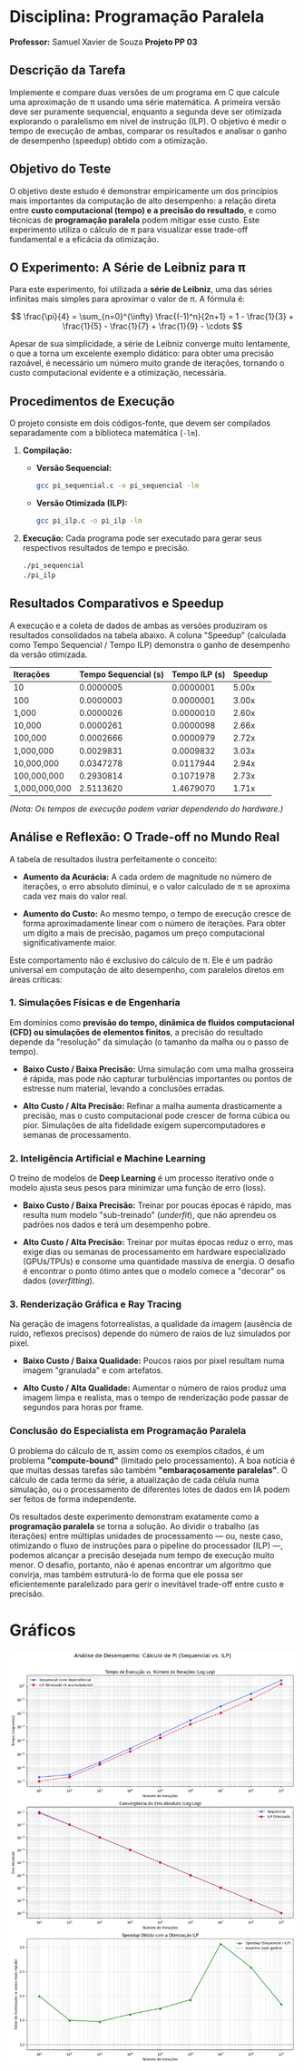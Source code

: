 # Disciplina: Programação Paralela
**Professor:** Samuel Xavier de Souza
**Projeto PP 03**

## Descrição da Tarefa

Implemente e compare duas versões de um programa em C que calcule uma aproximação de π usando uma série matemática. A primeira versão deve ser puramente sequencial, enquanto a segunda deve ser otimizada explorando o paralelismo em nível de instrução (ILP). O objetivo é medir o tempo de execução de ambas, comparar os resultados e analisar o ganho de desempenho (speedup) obtido com a otimização.

## Objetivo do Teste

O objetivo deste estudo é demonstrar empiricamente um dos princípios mais importantes da computação de alto desempenho: a relação direta entre **custo computacional (tempo) e a precisão do resultado**, e como técnicas de **programação paralela** podem mitigar esse custo. Este experimento utiliza o cálculo de π para visualizar esse trade-off fundamental e a eficácia da otimização.

## O Experimento: A Série de Leibniz para π

Para este experimento, foi utilizada a **série de Leibniz**, uma das séries infinitas mais simples para aproximar o valor de π. A fórmula é:

$$
\frac{\pi}{4} = \sum_{n=0}^{\infty} \frac{(-1)^n}{2n+1} = 1 - \frac{1}{3} + \frac{1}{5} - \frac{1}{7} + \frac{1}{9} - \cdots
$$

Apesar de sua simplicidade, a série de Leibniz converge muito lentamente, o que a torna um excelente exemplo didático: para obter uma precisão razoável, é necessário um número muito grande de iterações, tornando o custo computacional evidente e a otimização, necessária.

## Procedimentos de Execução

O projeto consiste em dois códigos-fonte, que devem ser compilados separadamente com a biblioteca matemática (`-lm`).

1.  **Compilação:**
    * **Versão Sequencial:**
        ```bash
        gcc pi_sequencial.c -o pi_sequencial -lm
        ```
    * **Versão Otimizada (ILP):**
        ```bash
        gcc pi_ilp.c -o pi_ilp -lm
        ```

2.  **Execução:**
    Cada programa pode ser executado para gerar seus respectivos resultados de tempo e precisão.
    ```bash
    ./pi_sequencial
    ./pi_ilp
    ```

## Resultados Comparativos e Speedup

A execução e a coleta de dados de ambas as versões produziram os resultados consolidados na tabela abaixo. A coluna "Speedup" (calculada como Tempo Sequencial / Tempo ILP) demonstra o ganho de desempenho da versão otimizada.

| Iterações | Tempo Sequencial (s) | Tempo ILP (s) | Speedup |
| :--- | :--- | :--- | :--- |
| 10 | 0.0000005 | 0.0000001 | 5.00x |
| 100 | 0.0000003 | 0.0000001 | 3.00x |
| 1,000 | 0.0000026 | 0.0000010 | 2.60x |
| 10,000 | 0.0000261 | 0.0000098 | 2.66x |
| 100,000 | 0.0002666 | 0.0000979 | 2.72x |
| 1,000,000 | 0.0029831 | 0.0009832 | 3.03x |
| 10,000,000 | 0.0347278 | 0.0117944 | 2.94x |
| 100,000,000 | 0.2930814 | 0.1071978 | 2.73x |
| 1,000,000,000 | 2.5113620 | 1.4679070 | 1.71x |

*(Nota: Os tempos de execução podem variar dependendo do hardware.)*

## Análise e Reflexão: O Trade-off no Mundo Real

A tabela de resultados ilustra perfeitamente o conceito:

* **Aumento da Acurácia:** A cada ordem de magnitude no número de iterações, o erro absoluto diminui, e o valor calculado de π se aproxima cada vez mais do valor real.

* **Aumento do Custo:** Ao mesmo tempo, o tempo de execução cresce de forma aproximadamente linear com o número de iterações. Para obter um dígito a mais de precisão, pagamos um preço computacional significativamente maior.

Este comportamento não é exclusivo do cálculo de π. Ele é um padrão universal em computação de alto desempenho, com paralelos diretos em áreas críticas:

### 1. Simulações Físicas e de Engenharia

Em domínios como **previsão do tempo, dinâmica de fluidos computacional (CFD) ou simulações de elementos finitos**, a precisão do resultado depende da "resolução" da simulação (o tamanho da malha ou o passo de tempo).

* **Baixo Custo / Baixa Precisão:** Uma simulação com uma malha grosseira é rápida, mas pode não capturar turbulências importantes ou pontos de estresse num material, levando a conclusões erradas.

* **Alto Custo / Alta Precisão:** Refinar a malha aumenta drasticamente a precisão, mas o custo computacional pode crescer de forma cúbica ou pior. Simulações de alta fidelidade exigem supercomputadores e semanas de processamento.

### 2. Inteligência Artificial e Machine Learning

O treino de modelos de **Deep Learning** é um processo iterativo onde o modelo ajusta seus pesos para minimizar uma função de erro (loss).

* **Baixo Custo / Baixa Precisão:** Treinar por poucas épocas é rápido, mas resulta num modelo "sub-treinado" (*underfit*), que não aprendeu os padrões nos dados e terá um desempenho pobre.

* **Alto Custo / Alta Precisão:** Treinar por muitas épocas reduz o erro, mas exige dias ou semanas de processamento em hardware especializado (GPUs/TPUs) e consome uma quantidade massiva de energia. O desafio é encontrar o ponto ótimo antes que o modelo comece a "decorar" os dados (*overfitting*).

### 3. Renderização Gráfica e Ray Tracing

Na geração de imagens fotorrealistas, a qualidade da imagem (ausência de ruído, reflexos precisos) depende do número de raios de luz simulados por pixel.

* **Baixo Custo / Baixa Qualidade:** Poucos raios por pixel resultam numa imagem "granulada" e com artefatos.

* **Alto Custo / Alta Qualidade:** Aumentar o número de raios produz uma imagem limpa e realista, mas o tempo de renderização pode passar de segundos para horas por frame.

### Conclusão do Especialista em Programação Paralela

O problema do cálculo de π, assim como os exemplos citados, é um problema **"compute-bound"** (limitado pelo processamento). A boa notícia é que muitas dessas tarefas são também **"embaraçosamente paralelas"**. O cálculo de cada termo da série, a atualização de cada célula numa simulação, ou o processamento de diferentes lotes de dados em IA podem ser feitos de forma independente.

Os resultados deste experimento demonstram exatamente como a **programação paralela** se torna a solução. Ao dividir o trabalho (as iterações) entre múltiplas unidades de processamento — ou, neste caso, otimizando o fluxo de instruções para o pipeline do processador (ILP) —, podemos alcançar a precisão desejada num tempo de execução muito menor. O desafio, portanto, não é apenas encontrar um algoritmo que convirja, mas também estruturá-lo de forma que ele possa ser eficientemente paralelizado para gerir o inevitável trade-off entre custo e precisão.

# Gráficos #

![Gráfico Comparativo de de Desempenho](graficos.png)